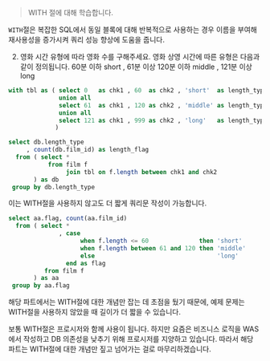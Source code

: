 > WITH 절에 대해 학습합니다.

<code>WITH</code>절은 복잡한 SQL에서 동일 블록에 대해 반복적으로 사용하는 경우 이름을 부여해 재사용성을 증가시켜 쿼리 성능 향상에 도움을 줍니다.

2. 영화 시간 유형에 따라 영화 수를 구해주세요. 영화 상영 시간에 따른 유형은 다음과 같이 정의됩니다.
60분 이하 short , 61분 이상 120분 이하 middle , 121분 이상 long

```sql
with tbl as ( select 0   as chk1 , 60  as chk2 , 'short'  as length_type
			  union all
			  select 61  as chk1 , 120 as chk2 , 'middle' as length_type
			  union all
			  select 121 as chk1 , 999 as chk2 , 'long'   as length_type
  		     )

select db.length_type
	 , count(db.film_id) as length_flag
  from ( select *
  		   from film f 
  		   		join tbl on f.length between chk1 and chk2
	   ) as db
 group by db.length_type
```

이는 WITH절을 사용하지 않고도 더 짧게 쿼리문 작성이 가능합니다.

```sql
select aa.flag, count(aa.film_id)
  from ( select *
			  , case 
			 		when f.length <= 60 			 then 'short'
			 		when f.length between 61 and 120 then 'middle'
			 		else 								  'long'
			    end as flag
		  from film f 
  	   ) as aa
 group by aa.flag
```

해당 파트에서는 WITH절에 대한 개념만 잡는 데 초점을 뒀기 때문에, 예제 문제는 WITH절을 사용하지 않았을 때 길이가 더 짧을 수 있습니다.

보통 WITH절은 프로시저와 함께 사용이 됩니다. 하지만 요즘은 비즈니스 로직을 WAS에서 작성하고 DB 의존성을 낮추기 위해 프로시저를 지양하고 있습니다.
따라서 해당 파트는 WITH절에 대한 개념만 짚고 넘어가는 걸로 마무리하겠습니다.